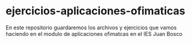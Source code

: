 # ejercicios-aplicaciones-ofimaticas
En este repositorio guardaremos los archivos y ejercicios que vamos haciendo en el modulo de aplicaciones ofimatcas en el IES Juan Bosco
